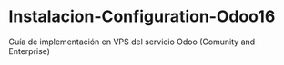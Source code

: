 # Instalacion-Configuration-Odoo16
Guía de implementación en VPS del servicio Odoo (Comunity and Enterprise)
